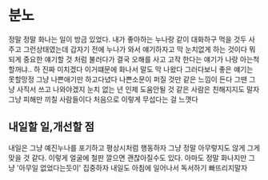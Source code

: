 # 분노

정말 정말 화나는 일이 방금 있었다. 내가 좋아하는 누나랑 같이 대화하구 먹을 것두 사주고 그런상태였는데 갑자기 전에 누나가 와서 얘기하자고 막 눈치없게 하는 것이다 뭐 되게 중요한 얘기할 것 처럼 불러다가 결국 오해를 사고 고작 한다는 얘기가 나랑 아는척 할꺼냐.. 하 진짜 미치겠다 이거떄문에 화나서 말도 막 나왔다 그러다보니 좋은 얘기는 못할망정 그냥 나쁜애기만 하고다녔다 나쁜소문이 퍼질 것만 같은 느낌이 든다 그땐 그냥 사직서 쓰고 나와야겠지 
눈치 없는 년 인제 도움안될 것 같은 사람은 친해지지도 말자 그냥 피해만 끼칠 사람들이다 처음으로 이렇게 무섭다는 걸 느꼇다 

## 내일할 일,개선할 점

내일은 그냥 예진누나를 포기하고 평상시처럼 행동하자 그냥 정말 아무렇지도 않게 그게 맞을 것 같다. 이렇게 얼굴에 철판 깔으면 괜찮아질수도 있다. 아마도 
정말 화나지만 그냥 '아무일 없었다는듯이' 집중하자 내일도 아침에 일어나서 독서하기 빠뜨리지말자 

